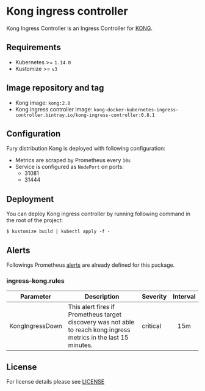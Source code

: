 # Kong ingress controller

Kong Ingress Controller is an Ingress Controller for [KONG](https://konghq.com/).


## Requirements

- Kubernetes >= `1.14.0`
- Kustomize >= `v3`


## Image repository and tag

* Kong image: `kong:2.0`
* Kong ingress controller image: `kong-docker-kubernetes-ingress-controller.bintray.io/kong-ingress-controller:0.8.1`


## Configuration

Fury distribution Kong is deployed with following configuration:

- Metrics are scraped by Prometheus every `10s`
- Service is configured as `NodePort` on ports:
    - 31081
    - 31444


## Deployment

You can deploy Kong ingress controller by running following command in the root of the project:

`$ kustomize build | kubectl apply -f -`


## Alerts

Followings Prometheus [alerts](https://prometheus.io/docs/prometheus/latest/configuration/alerting_rules/) are already defined for this package.

### ingress-kong.rules
| Parameter | Description | Severity | Interval |
|------|-------------|----------|:-----:|
| KongIngressDown | This alert fires if Prometheus target discovery was not able to reach kong ingress metrics in the last 15 minutes. | critical | 15m |


## License

For license details please see [LICENSE](../.../LICENSE)
